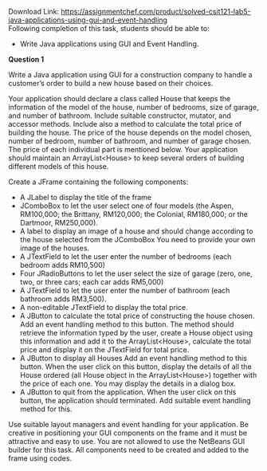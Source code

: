 Download Link: https://assignmentchef.com/product/solved-csit121-lab5-java-applications-using-gui-and-event-handling
<br>
Following completion of this task, students should be able to:

<ul>

 <li>Write Java applications using GUI and Event Handling.<strong> </strong></li>

</ul>

<strong>Question 1 </strong>

Write a Java application using GUI for a construction company to handle a customer’s order to build a new house based on their choices.

Your application should declare a class called House that keeps the information of the model of the house, number of bedrooms, size of garage, and number of bathroom. Include suitable constructor, mutator, and accessor methods. Include also a method to calculate the total price of building the house. The price of the house depends on the model chosen, number of bedroom, number of bathroom, and number of garage chosen. The price of each individual part is mentioned below. Your application should maintain an ArrayList&lt;House&gt; to keep several orders of building different models of this house.

Create a JFrame containing the following components:




<ul>

 <li>A JLabel to display the title of the frame</li>

 <li>JComboBox to let the user select one of four models (the Aspen, RM100,000; the Brittany, RM120,000; the Colonial, RM180,000; or the Dartmoor, RM250,000).</li>

 <li>A label to display an image of a house and should change according to the house selected from the JComboBox You need to provide your own image of the houses.</li>

 <li>A JTextField to let the user enter the number of bedrooms (each bedroom adds RM10,500)</li>

 <li>Four JRadioButtons to let the user select the size of garage (zero, one, two, or three cars; each car adds RM5,000)</li>

 <li>A JTextField to let the user enter the number of bathroom (each bathroom adds RM3,500).</li>

 <li>A non-editable JTextField to display the total price.</li>

 <li>A JButton to calculate the total price of constructing the house chosen. Add an event handling method to this button. The method should retrieve the information typed by the user, create a House object using this information and add it to the ArrayList&lt;House&gt;, calculate the total price and display it on the JTextField for total price.</li>

 <li>A JButton to display all Houses Add an event handling method to this button. When the user click on this button, display the details of all the House ordered (all House object in the ArrayList&lt;House&gt;) together with the price of each one. You may display the details in a dialog box.</li>

 <li>A JButton to quit from the application. When the user click on this button, the application should terminated. Add suitable event handling method for this.</li>

</ul>




Use suitable layout managers and event handling for your application. Be creative in positioning your GUI components on the frame and it must be attractive and easy to use. You are not allowed to use the NetBeans GUI builder for this task. All components need to be created and added to the frame using codes.











